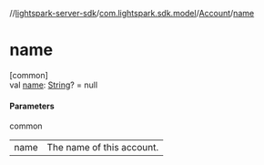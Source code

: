 //[lightspark-server-sdk](../../../index.md)/[com.lightspark.sdk.model](../index.md)/[Account](index.md)/[name](name.md)

# name

[common]\
val [name](name.md): [String](https://kotlinlang.org/api/latest/jvm/stdlib/kotlin/-string/index.html)? = null

#### Parameters

common

| | |
|---|---|
| name | The name of this account. |
